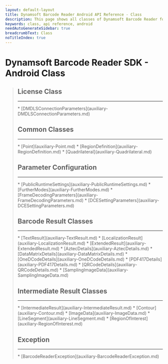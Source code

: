 ```yaml
---
layout: default-layout
title: Dynamsoft Barcode Reader Android API Reference - Class
description: This page shows all classes of Dynamsoft Barcode Reader for Android SDK.
keywords: class, api reference, android
needAutoGenerateSidebar: true
breadcrumbText: Class
noTitleIndex: true
---
```


# Dynamsoft Barcode Reader SDK - Android Class

<div class="doc-card-prefix doc-card-list-prefix"></div>

> ## License Class
> <hr>
> * [DMDLSConnectionParameters](auxiliary-DMDLSConnectionParameters.md)
>
> ## Common Classes
> <hr>
> * [Point](auxiliary-Point.md)
> * [RegionDefinition](auxiliary-RegionDefinition.md)
> * [Quadrilateral](auxiliary-Quadrilateral.md)
>
> ## Parameter Configuration
> <hr>
> * [PublicRuntimeSettings](auxiliary-PublicRuntimeSettings.md)
> * [FurtherModes](auxiliary-FurtherModes.md)
> * [FrameDecodingParameters](auxiliary-FrameDecodingParameters.md)
> * [DCESettingParameters](auxiliary-DCESettingParameters.md)
>
> ## Barcode Result Classes
> <hr>
> * [TextResult](auxiliary-TextResult.md)
> * [LocalizationResult](auxiliary-LocalizationResult.md)
> * [ExtendedResult](auxiliary-ExtendedResult.md)
> * [AztecDetails](auxiliary-AztecDetails.md)
> * [DataMatrixDetails](auxiliary-DataMatrixDetails.md)
> * [OneDCodeDetails](auxiliary-OneDCodeDetails.md)
> * [PDF417Details](auxiliary-PDF417Details.md)
> * [QRCodeDetails](auxiliary-QRCodeDetails.md)
> * [SamplingImageData](auxiliary-SamplingImageData.md)
>
> ## Intermediate Result Classes
> <hr>
> * [IntermediateResult](auxiliary-IntermediateResult.md)
> * [Contour](auxiliary-Contour.md)
> * [ImageData](auxiliary-ImageData.md)
> * [LineSegment](auxiliary-LineSegment.md)
> * [RegionOfInterest](auxiliary-RegionOfInterest.md)
>
> ## Exception
> <hr>
> * [BarcodeReaderException](auxiliary-BarcodeReaderException.md)
